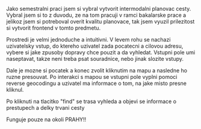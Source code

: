 Jako semestralni praci jsem si vybral vytvorit intermodalni planovac cesty. Vybral jsem si to z duvodu, ze na tom pracuji v ramci bakalarske prace a jelikoz jsem si potreboval overit kvalitu planovace, tak jsem vyuzil prilezitost si vytvorit frontend v tomto predmetu. 

Prostredi je velmi jednoduche a intuitivni. V levem rohu se nachazi uzivatelsky vstup, do ktereho uzivatel zada pocatecni a cilovou adresu, vybere si jake zpusoby dopravy chce pouzit a da vyhledat. Vstupni pole umi naseptavat, takze neni treba psat souradnice, nebo jinak slozite vstupy.

Dale je mozne si pocatek a konec zvolit kliknutim na mapu a nasledne ho ruzne presouvat.  Po interakci s mapou se vstupni pole vyplni pomoci reverse geocodingu a uzivatel ma informace o tom, na jake misto presne kliknul.


Po kliknuti na tlacitko "find" se trasa vyhleda a objevi se informace o prestupech a delky trvani cesty


Funguje pouze na okoli PRAHY!!
